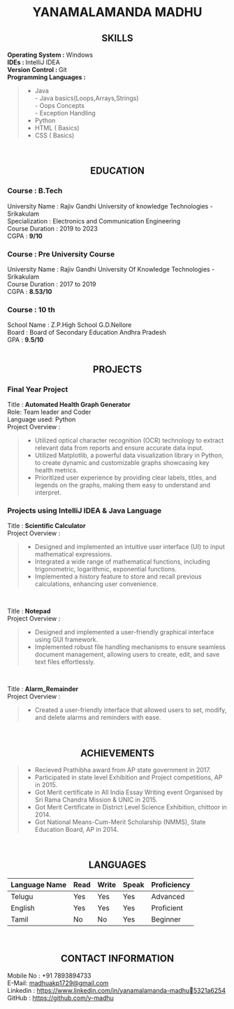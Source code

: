 # <div align="center"> YANAMALAMANDA MADHU </div>     

## <div align="center"> SKILLS </div>

<b>Operating System :</b> Windows </br>
<b>IDEs : </b> IntelliJ IDEA </br>
<b>Version Control : </b> Git </br>
<b>Programming Languages :</b></br>
> - Java</br>
      - Java basics(Loops,Arrays,Strings)</br>
      - Oops Concepts</br>
      - Exception Handling</br>
> - Python</br>
> - HTML ( Basics)</br>
> - CSS ( Basics)</br>
</br>

## <div align="center"> EDUCATION  </div>     
### Course : B.Tech</br>
University Name : Rajiv Gandhi University of knowledge Technologies - Srikakulam </br>
Specialization : Electronics and Communication Engineering </br>
Course Duration : 2019 to 2023 </br>
CGPA : <b>9/10 </b> </br>
### Course : Pre University Course </br>
University Name : Rajiv Gandhi University Of Knowledge Technologies - Srikakulam </br>
Course Duration : 2017 to 2019 </br>
CGPA : <b>8.53/10</b> </br>
### Course : 10 th
School Name : Z.P.High School G.D.Nellore </br>
Board : Board of Secondary Education Andhra Pradesh </br>
GPA : <b>9.5/10</b> </br>
</br>

## <div align="center"> PROJECTS</div>
### Final Year Project
Title : <b>Automated Health Graph Generator</b> </br>
Role: Team leader and Coder </br>
Language used: Python </br>
Project Overview :
> - Utilized optical character recognition (OCR) technology to extract relevant data from reports and ensure accurate data input.
> - Utilized Matplotlib, a powerful data visualization library in Python, to create dynamic and customizable graphs showcasing key health metrics.
> - Prioritized user experience by providing clear labels, titles, and legends on the graphs, making them easy to understand and interpret.

### Projects using IntelliJ IDEA & Java Language 
Title : <b>Scientific Calculator </b></br>
Project Overview : 
> - Designed and implemented an intuitive user interface (UI) to input mathematical expressions.
> - Integrated a wide range of mathematical functions, including trigonometric, logarithmic, exponential functions.
> - Implemented a history feature to store and recall previous calculations, enhancing user convenience.</br>
</br>

Title : <b>Notepad</b></br>
Project Overview :
> - Designed and implemented a user-friendly graphical interface using GUI framework.
> - Implemented robust file handling mechanisms to ensure seamless document management, allowing users to create, edit, and save text files effortlessly.</br>
</br>

Title : <b>Alarm_Remainder</b></br>
Project Overview :
> - Created a user-friendly interface that allowed users to set, modify, and delete alarms and reminders with ease.</br>
</br>

## <div align="center"> ACHIEVEMENTS </div>
> - Recieved Prathibha award from AP state government in 2017.
> - Participated in state level Exhibition and Project competitions, AP in 2015.
> - Got Merit certificate in All India Essay Writing event Organised by Sri Rama Chandra Mission & UNIC in 2015.
> - Got Merit Certificate in District Level Science Exhibition, chittoor in 2014.
> - Got National Means-Cum-Merit Scholarship (NMMS), State Education Board, AP in 2014.
</br>

## <div align="center"> LANGUAGES </div>

| Language Name | Read | Write | Speak | Proficiency |
|---------------|------|-------|-------|-------------|
| Telugu |Yes|Yes|Yes|Advanced|
|English| Yes|Yes|Yes|Proficient|
|Tamil|No|No|Yes|Beginner|
</br>

## <div align="center"> CONTACT INFORMATION </div>
Mobile No : +91 7893894733</br>
E-Mail: madhuakp1729@gmail.com</br>
Linkedin : https://www.linkedin.com/in/yanamalamanda-madhu5321a6254</br>
GitHub : https://github.com/y-madhu</br>











